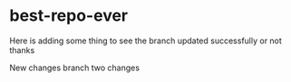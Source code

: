 # best-repo-ever

Here is adding some thing to see the branch updated successfully or not
thanks

New changes
branch two changes
